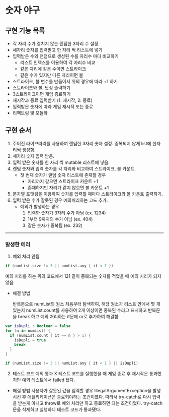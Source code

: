 # 숫자 야구
## 구현 기능 목록
- 각 자리 수가 겹치지 않는 랜덤한 3자리 수 설정
- 세자리 숫자를 입력받고 한 자리 씩 리스트에 넣기
- 입력받은 수와 랜덤으로 생성된 수를 자리수 마다 비교하기
  - 리스트 인덱스를 이용하여 각 자리수 비교
  - 같은 자리에 같은 수이면 스트라이크
  - 같은 수가 있지만 다른 자리이면 볼
- 스트라이크, 볼 변수를 만들어서 위의 경우에 따라 +1 하기
- 스트라이크와 볼, 낫싱 출력하기
- 3스트라이크이면 게임 종료하기
- 재시작과 종료 입력받기 (1: 재시작, 2: 종료)
- 입력받은 숫자에 따라 게임 재시작 또는 종료
- 리팩토링 및 모듈화

## 구현 순서
1. 주어진 라이브러리를 사용하여 랜덤한 3자리 숫자 설정.
중복되지 않게 list에 한자리씩 생성함.
2. 세자리 숫자 입력 받음.
3. 입력 받은 숫자를 한 자리 씩 mutable 리스트에 넣음.
4. 랜덤 숫자와 입력 숫자를 각 자리와 비교하여 스트라이크, 볼 카운트.
   - 첫 번재 숫자가 랜덤 숫자 리스트에 존재할 경우
     - 자리까지 같으면 스트라이크 카운트 +1
     - 존재하지만 자리가 같지 않으면 볼 카운트 +1
5. 문자열 포맷팅을 이용하여 숫자를 입력할 때마다 스트라이크와 볼 카운트 출력하기. 
6. 입력 받은 수가 잘못된 경우 예외처리하는 코드 추가. 
   - 예외가 발생하는 경우
     1. 입력한 숫자가 3자리 수가 아님 (ex. 1234)
     2. 1부터 9까지의 수가 아님 (ex. 404)
     3. 같은 숫자가 중복됨 (ex. 232)


---
### 발생한 에러
1. 예외 처리 안됨
```kotlin
if (numList.size != 3 || numList.any { it < 1 })
```

예외 처리를 하는 위의 코드에서 121 같이 중복되는 숫자를 적었을 때 예외 처리가 되지 않음
- 해결 방법

  반복문으로 numList의 원소 처음부터 탐색하여, 해당 원소가 리스트 안에서 몇 개 있는지
  numList.count를 사용하여 2개 이상이면 중복된 수라고 표시하고
  반복문을 break 하고 예외 처리하는 if문에 or로 추가하여 해결함
```kotlin
var isDupli : Boolean = false
for (n in numList) {
  if (numList.count { it == n } > 1) {
    isDupli = true
    break
  }
}

if (numList.size != 3 || numList.any { it < 1 } || isDupli)
```
2. 테스트 코드 예외 통과 X
테스트 코드를 실행했을 때 게임 종료 후 재시작은 통과했지만 예외 테스트에서 failed 됐다.
- 해결 방법
  사용자가 잘못된 값을 입력할 경우 IllegalArgumentException을 발생시킨 후 애플리케이션은 종료되야하는 조건이였다.
  따라서 try-catch로 다시 입력을 받는게 아니고 throw로 예외 처리만 하고 종료하면 되는 조건이었다.
  try-catch문을 삭제하고 실행하니 테스트 코드가 통과됐다.